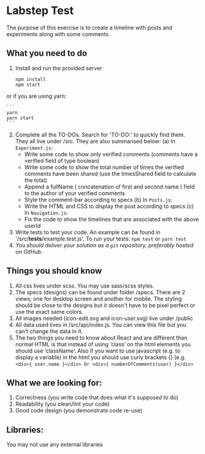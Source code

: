 Labstep Test
=================

The purpose of this exercise is to create a timeline with posts and experiments along with some comments.

What you need to do
-------------------
1. Install and run the provided server

    ```
    npm install
    npm start
    ```

or if you are using yarn:

    ```
    yarn
    yarn start
    ```
2. Complete all the TO-DOs. Search for 'TO-DO:' to quickly find them. They all live under /src. They are also summarised below:
  (a) In `Experiment.js`:
    - Write some code to show only verified comments (comments have a verified field of type boolean)
    - Write some code to show the total number of times the verified comments
    have been shared (use the timesShared field to calculate the total)
    - Append a fullName ( concatenation of first and second name ) field to the author of your verified comments
    - Style the comment-bar according to specs
  (b) In `Posts.js`:
    - Write the HTML and CSS to display the post according to specs
  (c) In `Navigation.js`:
    - Fix the code to show the timelines that are associated with the above userId
3. Write tests to test your code. An example can be found in '/src/__tests__/example.test.js'. To run your tests:
  ```npm test```
  or
  ```yarn test```
4. *You should deliver your solution as a `git` repository, preferably hosted on GitHub.*

Things you should know
-------------------
1. All css lives under scss. You may use sass/scss styles.
2. The specs (designs) can be found under folder /specs. There are 2 views; one for desktop screen and another for mobile.
The styling should be close to the designs but it doesn't have to be pixel perfect or use the exact same colors.
3. All images needed (icon-edit.svg and icon-user.svg) live under /public
4. All data used lives in /src/api/index.js. You can view this file but you can't change the data in it.
5. The two things you need to know about React and are different than normal HTML is that instead of using ‘class’ on the html elements you should use ‘className’. Also if you want to use javascript (e.g. to display a variable) in the html you should use curly brackets {} (e.g. ```<div>{ user.name }</div> Or <div>{ numberOfComments(user) }</div>```

What we are looking for:
-------------------
1. Correctness (you write code that does what it's supposed to do)
2. Readability (you clean/lint your code)
3. Good code design (you demonstrate code re-use)

Libraries:
-------------------
You may not use any external libraries
